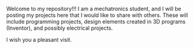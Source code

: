 Welcome to my repository!!!
I am a mechatronics student, and I will be posting my projects here that I would like to share with others. 
These will include programming projects, design elements created in 3D programs (Inventor), and possibly electrical projects.

I wish you a pleasant visit.